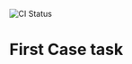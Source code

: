 ![CI Status](https://github.com/erlint1212/veivesenet-case/tree/main/.github/actions/workflows/badge.svg)


# First Case task
